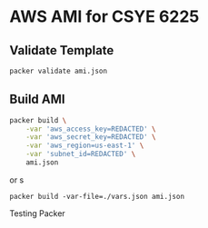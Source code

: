 # AWS AMI for CSYE 6225

## Validate Template

```sh
packer validate ami.json
```

## Build AMI

```sh
packer build \
    -var 'aws_access_key=REDACTED' \
    -var 'aws_secret_key=REDACTED' \
    -var 'aws_region=us-east-1' \
    -var 'subnet_id=REDACTED' \
    ami.json
```

or 
s
```
packer build -var-file=./vars.json ami.json
```

Testing Packer